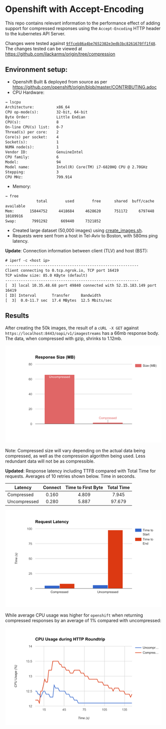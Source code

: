 # Openshift with Accept-Encoding

 This repo contains relevant information to the performance effect of adding support for compressed responses using the `Accept-Encoding` HTTP header to the kubernetes API Server.

Changes were tested against [`9ffceb86a4be7652302e3edb3bc8261670ff1f48`](https://github.com/openshift/origin/commit/9ffceb86a4be7652302e3edb3bc8261670ff1f48). The changes tested can be viewed at https://github.com/ilackarms/origin/tree/compression

## Environment setup:
- Openshift Built & deployed from source as per https://github.com/openshift/origin/blob/master/CONTRIBUTING.adoc
- CPU Hardware:
```
→ lscpu
Architecture:          x86_64
CPU op-mode(s):        32-bit, 64-bit
Byte Order:            Little Endian
CPU(s):                8
On-line CPU(s) list:   0-7
Thread(s) per core:    2
Core(s) per socket:    4
Socket(s):             1
NUMA node(s):          1
Vendor ID:             GenuineIntel
CPU family:            6
Model:                 94
Model name:            Intel(R) Core(TM) i7-6820HQ CPU @ 2.70GHz
Stepping:              3
CPU MHz:               799.914
```
- Memory:
```
→ free
              total        used        free      shared  buff/cache   available
Mem:       15844752     4418684     4628620      751172     6797448    10189916
Swap:       7991292      669440     7321852
```
- Created large dataset (50,000 images) using [create_images.sh](scripts/create_images.sh).
- Requests were sent from a host in Tel-Aviv to Boston, with 580ms ping latency.

**Update**: Connection information between client (TLV) and host (BST):

```
# iperf -c <host ip>
------------------------------------------------------------
Client connecting to 0.tcp.ngrok.io, TCP port 16419
TCP window size: 85.0 KByte (default)
------------------------------------------------------------
[  3] local 10.35.48.68 port 49840 connected with 52.15.183.149 port 16419
[ ID] Interval       Transfer     Bandwidth
[  3]  0.0-11.7 sec  17.4 MBytes  12.5 Mbits/sec

```

## Results

After creating the 50k images, the result of a `cURL -X GET` against `https://localhost:8443/oapi/v1/imagestreams` has a 66mb response body. The data, when compressed with gzip, shrinks to 1.12mb.

 ![](images/size.png)

Note: Compressed size will vary depending on the actual data being compressed, as well as the compression algorithm being used. Less redundant data will not be as compressible.

**Updated**: Response latency including TTFB compared with Total Time for requests. Averages of 10 retries shown below. Time in seconds.

| Latency       | Connect | Time to First Byte  | Total Time  |
| ------------- |:-------:| :------------------:| :---------: |
| Compressed    | 0.160   | 4.809               | 7.945       |
| Uncompressed  | 0.280   | 5.887               | 97.679      |

![](images/latency-ttfb.png)

While average CPU usage was higher for `openshift` when returning compressed responses by an average of 1% compared with uncompressed:

![](images/cpu.png)

